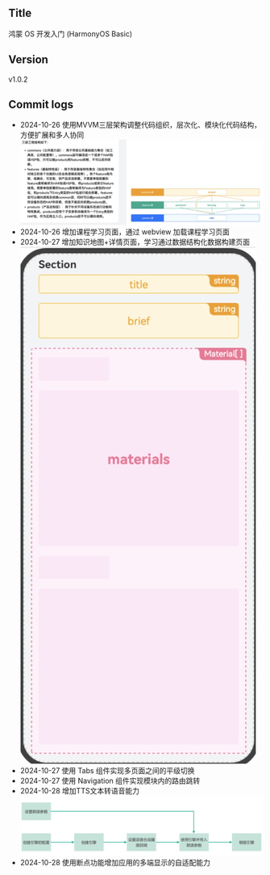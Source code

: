 ## Title
鸿蒙 OS 开发入门 (HarmonyOS Basic)
## Version
v1.0.2
## Commit logs
- 2024-10-26 使用MVVM三层架构调整代码组织，层次化、模块化代码结构，方便扩展和多人协同
![mvvm](./images/mvvm.jpg)
- 2024-10-26 增加课程学习页面，通过 webview 加载课程学习页面
- 2024-10-27 增加知识地图+详情页面，学习通过数据结构化数据构建页面
![struct_data](./images/struct_data_to_ui.jpg)
- 2024-10-27 使用 Tabs 组件实现多页面之间的平级切换
- 2024-10-27 使用 Navigation 组件实现模块内的路由跳转
- 2024-10-28 增加TTS文本转语音能力
![tts](./images/tts_engine.png)
- 2024-10-28 使用断点功能增加应用的多端显示的自适配能力